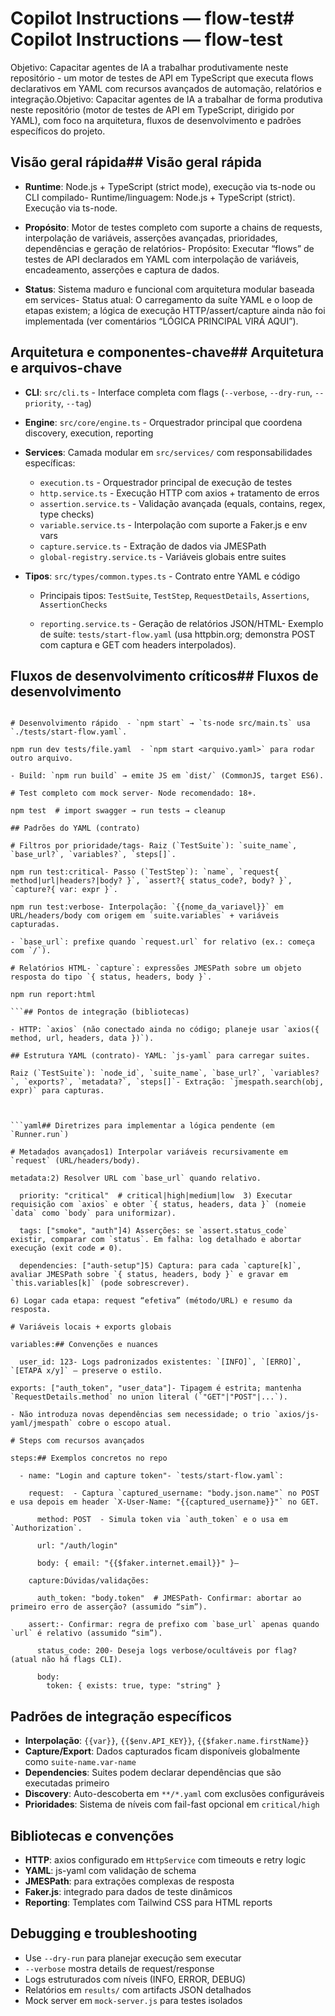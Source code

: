 # Copilot Instructions — flow-test# Copilot Instructions — flow-test



Objetivo: Capacitar agentes de IA a trabalhar produtivamente neste repositório - um motor de testes de API em TypeScript que executa flows declarativos em YAML com recursos avançados de automação, relatórios e integração.Objetivo: Capacitar agentes de IA a trabalhar de forma produtiva neste repositório (motor de testes de API em TypeScript, dirigido por YAML), com foco na arquitetura, fluxos de desenvolvimento e padrões específicos do projeto.



## Visão geral rápida## Visão geral rápida

- **Runtime**: Node.js + TypeScript (strict mode), execução via ts-node ou CLI compilado- Runtime/linguagem: Node.js + TypeScript (strict). Execução via ts-node.

- **Propósito**: Motor de testes completo com suporte a chains de requests, interpolação de variáveis, asserções avançadas, prioridades, dependências e geração de relatórios- Propósito: Executar “flows” de testes de API declarados em YAML com interpolação de variáveis, encadeamento, asserções e captura de dados.

- **Status**: Sistema maduro e funcional com arquitetura modular baseada em services- Status atual: O carregamento da suíte YAML e o loop de etapas existem; a lógica de execução HTTP/assert/capture ainda não foi implementada (ver comentários “LÓGICA PRINCIPAL VIRÁ AQUI”).



## Arquitetura e componentes-chave## Arquitetura e arquivos-chave

- **CLI**: `src/cli.ts` - Interface completa com flags (`--verbose`, `--dry-run`, `--priority`, `--tag`)

- **Engine**: `src/core/engine.ts` - Orquestrador principal que coordena discovery, execution, reporting

- **Services**: Camada modular em `src/services/` com responsabilidades específicas:

  - `execution.ts` - Orquestrador principal de execução de testes
  - `http.service.ts` - Execução HTTP com axios + tratamento de erros
  - `assertion.service.ts` - Validação avançada (equals, contains, regex, type checks)
  - `variable.service.ts` - Interpolação com suporte a Faker.js e env vars
  - `capture.service.ts` - Extração de dados via JMESPath
  - `global-registry.service.ts` - Variáveis globais entre suites

- **Tipos**: `src/types/common.types.ts` - Contrato entre YAML e código
  - Principais tipos: `TestSuite`, `TestStep`, `RequestDetails`, `Assertions`, `AssertionChecks`

  - `reporting.service.ts` - Geração de relatórios JSON/HTML- Exemplo de suíte: `tests/start-flow.yaml` (usa httpbin.org; demonstra POST com captura e GET com headers interpolados).



## Fluxos de desenvolvimento críticos## Fluxos de desenvolvimento

```bash- Rodar:

# Desenvolvimento rápido  - `npm start` → `ts-node src/main.ts` usa `./tests/start-flow.yaml`.

npm run dev tests/file.yaml  - `npm start <arquivo.yaml>` para rodar outro arquivo.

- Build: `npm run build` → emite JS em `dist/` (CommonJS, target ES6).

# Test completo com mock server- Node recomendado: 18+.

npm test  # import swagger → run tests → cleanup

## Padrões do YAML (contrato)

# Filtros por prioridade/tags- Raiz (`TestSuite`): `suite_name`, `base_url?`, `variables?`, `steps[]`.

npm run test:critical- Passo (`TestStep`): `name`, `request{ method|url|headers?|body? }`, `assert?{ status_code?, body? }`, `capture?{ var: expr }`.

npm run test:verbose- Interpolação: `{{nome_da_variavel}}` em URL/headers/body com origem em `suite.variables` + variáveis capturadas.

- `base_url`: prefixe quando `request.url` for relativo (ex.: começa com `/`).

# Relatórios HTML- `capture`: expressões JMESPath sobre um objeto resposta do tipo `{ status, headers, body }`.

npm run report:html

```## Pontos de integração (bibliotecas)

- HTTP: `axios` (não conectado ainda no código; planeje usar `axios({ method, url, headers, data })`).

## Estrutura YAML (contrato)- YAML: `js-yaml` para carregar suites.

Raiz (`TestSuite`): `node_id`, `suite_name`, `base_url?`, `variables?`, `exports?`, `metadata?`, `steps[]`- Extração: `jmespath.search(obj, expr)` para capturas.



```yaml## Diretrizes para implementar a lógica pendente (em `Runner.run`)

# Metadados avançados1) Interpolar variáveis recursivamente em `request` (URL/headers/body).

metadata:2) Resolver URL com `base_url` quando relativo.

  priority: "critical"  # critical|high|medium|low  3) Executar requisição com `axios` e obter `{ status, headers, data }` (nomeie `data` como `body` para uniformizar).

  tags: ["smoke", "auth"]4) Asserções: se `assert.status_code` existir, comparar com `status`. Em falha: log detalhado e abortar execução (exit code ≠ 0).

  dependencies: ["auth-setup"]5) Captura: para cada `capture[k]`, avaliar JMESPath sobre `{ status, headers, body }` e gravar em `this.variables[k]` (pode sobrescrever).

6) Logar cada etapa: request “efetiva” (método/URL) e resumo da resposta.

# Variáveis locais + exports globais

variables:## Convenções e nuances

  user_id: 123- Logs padronizados existentes: `[INFO]`, `[ERRO]`, `[ETAPA x/y]` — preserve o estilo.

exports: ["auth_token", "user_data"]- Tipagem é estrita; mantenha `RequestDetails.method` no union literal (`"GET"|"POST"|...`).

- Não introduza novas dependências sem necessidade; o trio `axios/js-yaml/jmespath` cobre o escopo atual.

# Steps com recursos avançados

steps:## Exemplos concretos no repo

  - name: "Login and capture token"- `tests/start-flow.yaml`:

    request:  - Captura `captured_username: "body.json.name"` no POST e usa depois em header `X-User-Name: "{{captured_username}}"` no GET.

      method: POST  - Simula token via `auth_token` e o usa em `Authorization`.

      url: "/auth/login"

      body: { email: "{{$faker.internet.email}}" }—

    capture:Dúvidas/validações:

      auth_token: "body.token"  # JMESPath- Confirmar: abortar ao primeiro erro de asserção? (assumido “sim”).

    assert:- Confirmar: regra de prefixo com `base_url` apenas quando `url` é relativo (assumido “sim”).

      status_code: 200- Deseja logs verbose/ocultáveis por flag? (atual não há flags CLI).

      body:
        token: { exists: true, type: "string" }
```

## Padrões de integração específicos
- **Interpolação**: `{{var}}`, `{{$env.API_KEY}}`, `{{$faker.name.firstName}}`
- **Capture/Export**: Dados capturados ficam disponíveis globalmente como `suite-name.var-name`
- **Dependencies**: Suites podem declarar dependências que são executadas primeiro
- **Discovery**: Auto-descoberta em `**/*.yaml` com exclusões configuráveis
- **Prioridades**: Sistema de níveis com fail-fast opcional em `critical/high`

## Bibliotecas e convenções
- **HTTP**: axios configurado em `HttpService` com timeouts e retry logic
- **YAML**: js-yaml com validação de schema
- **JMESPath**: para extrações complexas de resposta
- **Faker.js**: integrado para dados de teste dinâmicos
- **Reporting**: Templates com Tailwind CSS para HTML reports

## Debugging e troubleshooting
- Use `--dry-run` para planejar execução sem executar
- `--verbose` mostra details de request/response
- Logs estruturados com níveis (INFO, ERROR, DEBUG)
- Relatórios em `results/` com artifacts JSON detalhados
- Mock server em `mock-server.js` para testes isolados